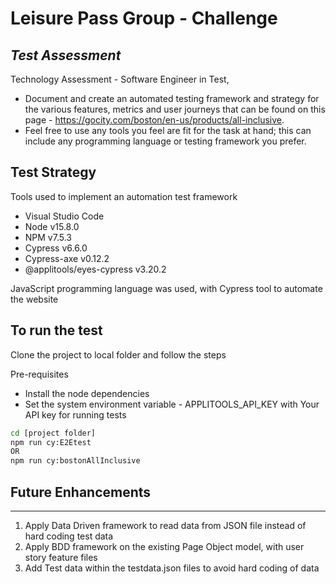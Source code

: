 # Leisure Pass Group - Challenge
## _Test Assessment_

Technology Assessment - Software Engineer in Test,

- Document and create an automated testing framework and strategy for the various features, metrics and user journeys that can be found on this page - https://gocity.com/boston/en-us/products/all-inclusive.
- Feel free to use any tools you feel are fit for the task at hand; this can include any programming language or testing framework you prefer.

## Test Strategy
Tools used to implement an automation test framework
- Visual Studio Code
- Node v15.8.0
- NPM v7.5.3
- Cypress v6.6.0
- Cypress-axe v0.12.2
- @applitools/eyes-cypress v3.20.2

JavaScript programming language was used, with Cypress tool to automate the website

## To run the test

Clone the project to local folder and follow the steps

Pre-requisites
- Install the node dependencies
- Set the system environment variable - APPLITOOLS_API_KEY with Your API key for running tests

```sh
cd [project folder]
npm run cy:E2Etest 
OR
npm run cy:bostonAllInclusive
```

## Future Enhancements
---------
1. Apply Data Driven framework to read data from JSON file instead of hard coding test data
2. Apply BDD framework on the existing Page Object model, with user story feature files
3. Add Test data within the testdata.json files to avoid hard coding of data
